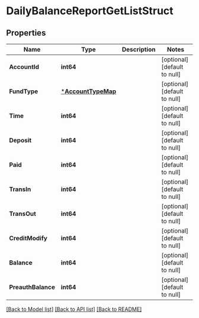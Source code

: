 # DailyBalanceReportGetListStruct

## Properties
Name | Type | Description | Notes
------------ | ------------- | ------------- | -------------
**AccountId** | **int64** |  | [optional] [default to null]
**FundType** | [***AccountTypeMap**](AccountTypeMap.md) |  | [optional] [default to null]
**Time** | **int64** |  | [optional] [default to null]
**Deposit** | **int64** |  | [optional] [default to null]
**Paid** | **int64** |  | [optional] [default to null]
**TransIn** | **int64** |  | [optional] [default to null]
**TransOut** | **int64** |  | [optional] [default to null]
**CreditModify** | **int64** |  | [optional] [default to null]
**Balance** | **int64** |  | [optional] [default to null]
**PreauthBalance** | **int64** |  | [optional] [default to null]

[[Back to Model list]](../README.md#documentation-for-models) [[Back to API list]](../README.md#documentation-for-api-endpoints) [[Back to README]](../README.md)


